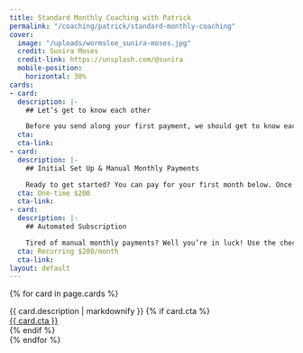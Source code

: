```yaml
---
title: Standard Monthly Coaching with Patrick
permalink: "/coaching/patrick/standard-monthly-coaching"
cover:
  image: "/uploads/wormsloe_sunira-moses.jpg"
  credit: Sunira Moses
  credit-link: https://unsplash.com/@sunira
  mobile-position:
    horizontal: 30%
cards:
- card: 
  description: |-
    ## Let’s get to know each other

    Before you send along your first payment, we should get to know each other first. If you haven’t already, go to the [contact](/contact) page and tell me about yourself, your goals, and your running history.
  cta: 
  cta-link: 
- card: 
  description: |-
    ## Initial Set Up & Manual Monthly Payments

    Ready to get started? You can pay for your first month below. Once we are up and running, you will have to continue making manual payments here, or you can sign up for the subscription below for automated monthly payments.
  cta: One-time $200
  cta-link: 
- card: 
  description: |-
    ## Automated Subscription

    Tired of manual monthly payments? Well you’re in luck! Use the checkout link below to sign up for automated monthly payments. You can stop these payments at any point with a month’s notice.
  cta: Recurring $200/month
  cta-link: 
layout: default
---
```


{% for card in page.cards %}
  <div class="width-s bg-white padding--m corner--all mb-l">
    {{ card.description | markdownify }}
    {% if card.cta %}
      <div class="button">
        <a href="{{ card.cta-link }}">{{ card.cta }}</a>
      </div>
    {% endif %}
  </div>
{% endfor %}
